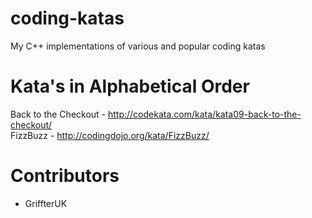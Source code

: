 # coding-katas
My C++ implementations of various and popular coding katas

# Kata's in Alphabetical Order
Back to the Checkout - http://codekata.com/kata/kata09-back-to-the-checkout/  
FizzBuzz - http://codingdojo.org/kata/FizzBuzz/  

# Contributors

* GriffterUK


